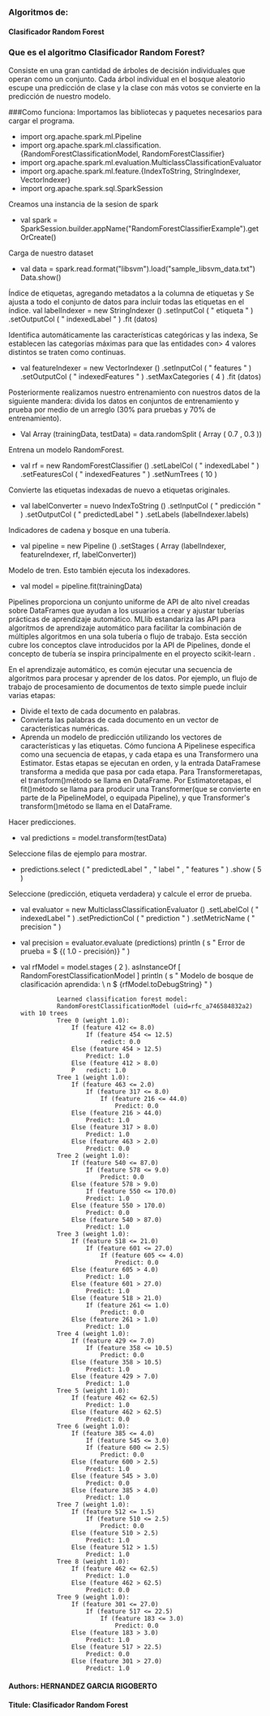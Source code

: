 ### Algoritmos de:

#### Clasificador Random Forest
### Que es el algoritmo Clasificador Random Forest?

Consiste en una gran cantidad de árboles de decisión individuales que operan como un conjunto. Cada árbol individual en el bosque aleatorio escupe una predicción de clase y la clase con más votos se convierte en la predicción de nuestro modelo.

###Como funciona: 
Importamos las bibliotecas y paquetes necesarios para cargar el programa.
* import org.apache.spark.ml.Pipeline
* import org.apache.spark.ml.classification.{RandomForestClassificationModel, RandomForestClassifier}
* import org.apache.spark.ml.evaluation.MulticlassClassificationEvaluator
* import org.apache.spark.ml.feature.{IndexToString, StringIndexer, VectorIndexer}
* import org.apache.spark.sql.SparkSession

Creamos una instancia de la sesion de spark
* val spark = SparkSession.builder.appName("RandomForestClassifierExample").getOrCreate()

Carga de nuestro dataset 

* val data = spark.read.format("libsvm").load("sample_libsvm_data.txt")
Data.show()

Índice de etiquetas, agregando metadatos a la columna de etiquetas y Se ajusta a todo el conjunto de datos para incluir todas las etiquetas en el índice. 
val  labelIndexer  =  new  StringIndexer () .setInputCol ( " etiqueta " ) .setOutputCol ( " indexedLabel " ) .fit (datos)

Identifica automáticamente las características categóricas y las indexa, Se establecen las categorías máximas para que las entidades con> 4 valores distintos se traten como continuas. 
* val  featureIndexer  =  new  VectorIndexer () .setInputCol ( " features " ) .setOutputCol ( " indexedFeatures " ) .setMaxCategories ( 4 ) .fit (datos)

Posteriormente realizamos nuestro entrenamiento con nuestros datos de la siguiente mandera:
 divida los datos en conjuntos de entrenamiento y prueba por medio de un arreglo (30% para pruebas y 70% de entrenamiento). 
* Val  Array (trainingData, testData) = data.randomSplit ( Array ( 0.7 , 0.3 ))

Entrena un modelo RandomForest. 
* val  rf  =  new  RandomForestClassifier () .setLabelCol ( " indexedLabel " ) .setFeaturesCol ( " indexedFeatures " ) .setNumTrees ( 10 )

Convierte las etiquetas indexadas de nuevo a etiquetas originales. 
* val  labelConverter  =  nuevo  IndexToString () .setInputCol ( " predicción " ) .setOutputCol ( " predictedLabel " ) .setLabels (labelIndexer.labels)

Indicadores de cadena y bosque en una tubería. 
* val  pipeline  =  new  Pipeline () .setStages ( Array (labelIndexer, featureIndexer, rf, labelConverter))

Modelo de tren. Esto también ejecuta los indexadores. 
* val model = pipeline.fit(trainingData)

Pipelines proporciona un conjunto uniforme de API de alto nivel creadas sobre DataFrames que ayudan a los usuarios a crear y ajustar tuberías prácticas de aprendizaje automático.
MLlib estandariza las API para algoritmos de aprendizaje automático para facilitar la combinación de múltiples algoritmos en una sola tubería o flujo de trabajo. Esta sección cubre los conceptos clave introducidos por la API de Pipelines, donde el concepto de tubería se inspira principalmente en el proyecto scikit-learn .

En el aprendizaje automático, es común ejecutar una secuencia de algoritmos para procesar y aprender de los datos. Por ejemplo, un flujo de trabajo de procesamiento de documentos de texto simple puede incluir varias etapas:

* Divide el texto de cada documento en palabras.
* Convierta las palabras de cada documento en un vector de características numéricas.
* Aprenda un modelo de predicción utilizando los vectores de características y las etiquetas.
Cómo funciona
A Pipelinese especifica como una secuencia de etapas, y cada etapa es una Transformero una Estimator. Estas etapas se ejecutan en orden, y la entrada DataFramese transforma a medida que pasa por cada etapa. Para Transformeretapas, el transform()método se llama en DataFrame. Por Estimatoretapas, el fit()método se llama para producir una Transformer(que se convierte en parte de la PipelineModel, o equipada Pipeline), y que Transformer's transform()método se llama en el DataFrame.

Hacer predicciones. 
* val predictions = model.transform(testData)

Seleccione filas de ejemplo para mostrar. 
* predictions.select ( " predictedLabel " , " label " , " features " ) .show ( 5 )

Seleccione (predicción, etiqueta verdadera) y calcule el error de prueba. 
* val  evaluator  =  new  MulticlassClassificationEvaluator () .setLabelCol ( " indexedLabel " ) .setPredictionCol ( " prediction " ) .setMetricName ( " precision " )
*   val  precision  = evaluator.evaluate (predictions)
println ( s " Error de prueba = $ {( 1.0  - precisión)} " )

* val  rfModel  = model.stages ( 2 ). asInstanceOf [ RandomForestClassificationModel ]
println ( s " Modelo de bosque de clasificación aprendida: \ n  $ {rfModel.toDebugString} " )


                Learned classification forest model:
                RandomForestClassificationModel (uid=rfc_a746584832a2) with 10 trees
                Tree 0 (weight 1.0):
                    If (feature 412 <= 8.0)
                        If (feature 454 <= 12.5)
                            redict: 0.0
                    Else (feature 454 > 12.5)
                        Predict: 1.0
                    Else (feature 412 > 8.0)
                    P   redict: 1.0
                Tree 1 (weight 1.0):
                    If (feature 463 <= 2.0)
                        If (feature 317 <= 8.0)
                            If (feature 216 <= 44.0)
                                Predict: 0.0
                    Else (feature 216 > 44.0)
                        Predict: 1.0
                    Else (feature 317 > 8.0)
                        Predict: 1.0
                    Else (feature 463 > 2.0)
                        Predict: 0.0
                Tree 2 (weight 1.0):
                    If (feature 540 <= 87.0)
                        If (feature 578 <= 9.0)
                            Predict: 0.0
                    Else (feature 578 > 9.0)
                        If (feature 550 <= 170.0)
                        Predict: 1.0
                    Else (feature 550 > 170.0)
                        Predict: 0.0
                    Else (feature 540 > 87.0)
                        Predict: 1.0
                Tree 3 (weight 1.0):
                    If (feature 518 <= 21.0)
                        If (feature 601 <= 27.0)
                            If (feature 605 <= 4.0)
                                Predict: 0.0
                    Else (feature 605 > 4.0)
                        Predict: 1.0
                    Else (feature 601 > 27.0)
                        Predict: 1.0
                    Else (feature 518 > 21.0)
                        If (feature 261 <= 1.0)
                            Predict: 0.0
                    Else (feature 261 > 1.0)
                        Predict: 1.0
                Tree 4 (weight 1.0):
                    If (feature 429 <= 7.0)
                        If (feature 358 <= 10.5)
                            Predict: 0.0
                    Else (feature 358 > 10.5)
                        Predict: 1.0
                    Else (feature 429 > 7.0)
                        Predict: 1.0
                Tree 5 (weight 1.0):
                    If (feature 462 <= 62.5)
                        Predict: 1.0
                    Else (feature 462 > 62.5)
                        Predict: 0.0
                Tree 6 (weight 1.0):
                    If (feature 385 <= 4.0)
                        If (feature 545 <= 3.0)
                        If (feature 600 <= 2.5)
                            Predict: 0.0
                    Else (feature 600 > 2.5)
                        Predict: 1.0
                    Else (feature 545 > 3.0)
                        Predict: 0.0
                    Else (feature 385 > 4.0)
                        Predict: 1.0
                Tree 7 (weight 1.0):
                    If (feature 512 <= 1.5)
                        If (feature 510 <= 2.5)
                            Predict: 0.0
                    Else (feature 510 > 2.5)
                        Predict: 1.0
                    Else (feature 512 > 1.5)
                        Predict: 1.0
                Tree 8 (weight 1.0):
                    If (feature 462 <= 62.5)
                        Predict: 1.0
                    Else (feature 462 > 62.5)
                        Predict: 0.0
                Tree 9 (weight 1.0):
                    If (feature 301 <= 27.0)
                        If (feature 517 <= 22.5)
                            If (feature 183 <= 3.0)
                                Predict: 0.0
                    Else (feature 183 > 3.0)
                        Predict: 1.0
                    Else (feature 517 > 22.5)
                        Predict: 0.0
                    Else (feature 301 > 27.0)
                        Predict: 1.0
#### Authors: HERNANDEZ GARCIA RIGOBERTO
#### Titule: Clasificador Random Forest
